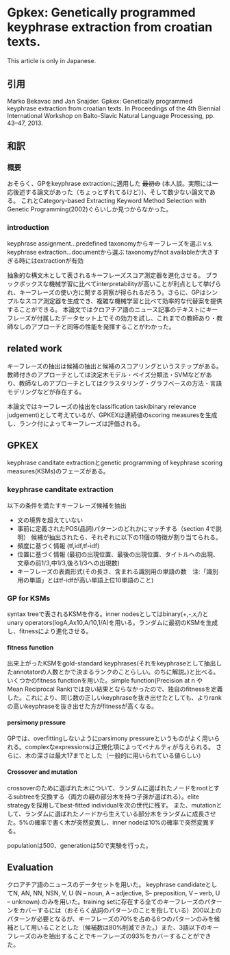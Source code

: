 # Gpkex: Genetically programmed keyphrase extraction from croatian texts.
This article is only in Japanese.
## 引用
Marko Bekavac and Jan Snajder. Gpkex: Genetically programmed keyphrase extraction from croatian texts.
In Proceedings of the 4th Biennial International Workshop on Balto-Slavic Natural Language Processing, pp. 43–47, 2013.
## 和訳
### 概要
おそらく、GPをkeyphrase extractionに適用した ~~最初の~~ (本人談。実際には一応後述する論文があった（ちょっとずれてるけど）)、そして数少ない論文である。
これとCategory-based Extracting Keyword Method Selection with Genetic
Programming(2002)ぐらいしか見つからなかった。

### introduction
keyphrase assignment...predefined taxonomyからキーフレーズを選ぶ v.s. keyphrase extraction...documentから選ぶ
taxonomyがnot availableか大きすぎる時にはextractionが有効

抽象的な構文木として表されるキーフレーズスコア測定器を進化させる。
ブラックボックスな機械学習に比べてinterpretabilityが高いことが利点として挙げられ、キーフレーズの使い方に関する洞察が得られるだろう。さらに、GPはシンプルなスコア測定器を生成でき、複雑な機械学習と比べて効率的な代替案を提供することができる。
本論文ではクロアチア語のニュース記事のテキストにキーフレーズが付属したデータセット上でその効力を試し、これまでの教師あり・教師なしのアプローチと同等の性能を発揮することがわかった。

## related work
キーフレーズの抽出は候補の抽出と候補のスコアリングというステップがある。
教師付きのアプローチとしては決定木モデル・ベイズ分類法・SVMなどがあり、教師なしのアプローチとしてはクラスタリング・グラフベースの方法・言語モデリングなどが存在する。

本論文ではキーフレーズの抽出をclassification task(binary relevance judgement)として考えているが、GPKEXは連続値のscoring measuresを生成し、ランク付によってキーフレーズは評価される。
## GPKEX
keyphrase canditate extractionとgenetic programming of keyphrase scoring measures(KSMs)のフェーズがある。
### keyphrase canditate extraction
以下の条件を満たすキーフレーズ候補を抽出
- 文の境界を超えていない
- 事前に定義されたPOS(品詞)パターンのどれかにマッチする（section 4で説明）
候補が抽出されたら、それぞれに以下の11個の特徴が割り当てられる。
- 頻度に基づく情報 (tf,idf,tf-idf)
- 位置に基づく情報 (最初の出現位置、最後の出現位置、タイトルへの出現、文章の前1/3,中1/3,後ろ1/3への出現数)
- キーフレーズの表面形式(その長さ、含まれる識別用の単語の数　注:「識別用の単語」とはtf-idfが高い単語上位10単語のこと)
### GP for KSMs
syntax treeで表されるKSMを作る。inner nodesとしてはbinary(+,-,x,/)とunary operators(logA,Ax10,A/10,1/A)を用いる。ランダムに最初のKSMを生成し、fitnessにより進化させる。
#### fitness function
出来上がったKSMをgold-standard keyphrases(それをkeyphraseとして抽出したannotatorの人数とかで決まるランクのことらしい。のちに解説。)と比べる。
いくつかのfitness functionを用いた。simple function(Precision at n や　Mean Reciprocal Rank)では良い結果とならなかったので、独自のfitnessを定義した。これにより、同じ数の正しいkeyphraseを抜き出せたとしても、よりrankの高いkeyphraseを抜き出せた方がfitnessが高くなる。
#### persimony pressure
GPでは、overfittingしないようにparsimony pressureというものがよく用いられる。complexなexpressionsは正規化項によってペナルティが与えられる。
さらに、木の深さは最大17までとした（一般的に用いられている値らしい）
#### Crossover and mutation
crossoverのために選ばれた木について、ランダムに選ばれたノードをrootとするsubtreeを交換する（両方の親の部分木を持つ子孫が選ばれる）。elite strategyを採用してbest-fitted individualを次の世代に残す。
また、mutationとして、ランダムに選ばれたノードから生えている部分木をランダムに成長させた。5%の確率で書く木が突然変異し、inner nodeは10%の確率で突然変異する。

populationは500、generationは50で実験を行った。

## Evaluation
クロアチア語のニュースのデータセットを用いた。
keyphrase candidateとしてN, AN, NN, NSN, V, U (N – noun, A – adjective, S– preposition, V – verb, U – unknown).のみを用いた。training setに存在する全てのキーフレーズのパターンをカバーするには（おそらく品詞のパターンのことを指している）200以上のパターンが必要となるが、キーフレーズの70%を占める6つのパターンのみを候補として用いることとした（候補数は80%削減できた。）また、3語以下のキーフレーズのみを抽出することでキーフレーズの93%をカバーすることができた。